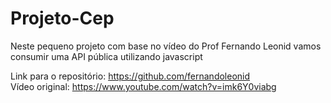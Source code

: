 # Projeto-Cep

Neste pequeno projeto com base no vídeo do Prof Fernando Leonid vamos consumir uma API pública utilizando javascript

Link para o repositório: https://github.com/fernandoleonid
<br>
Vídeo original: https://www.youtube.com/watch?v=imk6Y0viabg
